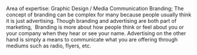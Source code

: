 Area of expertise: Graphic Design / Media Communication
Branding;
The concept of branding can be complex for many because people usually think it is just advertising. Though branding and advertising are both part of marketing, 
Branding is more about how people think or feel about you or your company when they hear or see your name.
Advertising on the other hand is simply a means to communicate what you are offering through mediums such as radio, flyers, etc.
